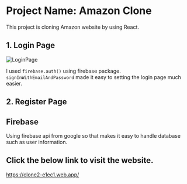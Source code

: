 # Project Name: Amazon Clone

This project is cloning Amazon website by using React.

## 1. Login Page

![LoginPage](https://user-images.githubusercontent.com/21342802/95131215-aea57800-072b-11eb-9e41-4bca2aaecdcf.png)

I used `firebase.auth()` using firebase package. `signInWithEmailAndPassword` made it easy to setting the login page much easier.

## 2. Register Page

## Firebase

Using firebase api from google so that makes it easy to handle database such as user information.

## Click the below link to visit the website.

https://clone2-e1ec1.web.app/
